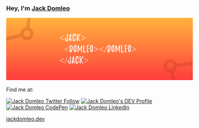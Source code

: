 ### Hey, I'm [Jack Domleo](https://jackdomleo.dev)

![](./twitter.png)

Find me at:

[![Jack Domleo Twitter Follow](https://img.shields.io/twitter/follow/jackdomleo7?style=social)](https://twitter.com/intent/follow?screen_name=jackdomleo7)
[![Jack Domleo's DEV Profile](https://img.shields.io/badge/Blog%20on%20DEV.to-Follow-lightgrey?style=social&logo=dev.to)](https://dev.to/jackdomleo7)
[![Jack Domleo CodePen](https://img.shields.io/badge/CodePen-Follow-lightgrey?style=social&logo=CodePen)](https://codepen.io/jackdomleo7)
[![Jack Domleo LinkedIn](https://img.shields.io/badge/LinkedIn-Connect-blue?style=social&logo=LinkedIn)](https://linkedin.com/in/jackdomleo7)

[jackdomleo.dev](https://jackdomleo.dev)
